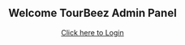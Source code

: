 <h2 align="center">
Welcome TourBeez Admin Panel
</h2>

<p align="center"><a href="https://tourbeez.com/tbadmin/login">Click here to Login</a></p>

